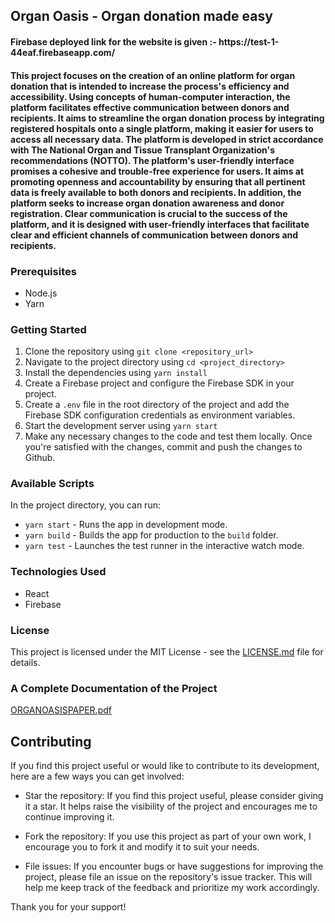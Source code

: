 <h2>Organ Oasis - Organ donation made easy
<h4>Firebase deployed link for the website is given :- https://test-1-44eaf.firebaseapp.com/ <h4>
<h4>This project focuses on the creation of an online platform for organ donation that is intended to increase the process's efficiency and accessibility. Using concepts of human-computer interaction, the platform facilitates effective communication between donors and recipients. It aims to streamline the organ donation process by integrating registered hospitals onto a single platform, making it easier for users to access all necessary data. The platform is developed in strict accordance with The National Organ and Tissue Transplant Organization's recommendations (NOTTO). The platform's user-friendly interface promises a cohesive and trouble-free experience for users. It aims at promoting openness and accountability by ensuring that all pertinent data is freely available to both donors and recipients. In addition, the platform seeks to increase organ donation awareness and donor registration. Clear communication is crucial to the success of the platform, and it is designed with user-friendly interfaces that facilitate clear and efficient channels of communication between donors and recipients.<h4 style="text-align: justify;">

### Prerequisites

- Node.js
- Yarn

### Getting Started

1. Clone the repository using `git clone <repository_url>`
2. Navigate to the project directory using `cd <project_directory>`
3. Install the dependencies using `yarn install`
4. Create a Firebase project and configure the Firebase SDK in your project.
5. Create a `.env` file in the root directory of the project and add the Firebase SDK configuration credentials as environment variables.
6. Start the development server using `yarn start`
7. Make any necessary changes to the code and test them locally. Once you're satisfied with the changes, commit and push the changes to Github.

### Available Scripts

In the project directory, you can run:

- `yarn start` - Runs the app in development mode.
- `yarn build` - Builds the app for production to the `build` folder.
- `yarn test` - Launches the test runner in the interactive watch mode.

### Technologies Used

- React
- Firebase

### License

This project is licensed under the MIT License - see the [LICENSE.md](LICENSE.md) file for details.

### A Complete Documentation of the Project 

[ORGANOASISPAPER.pdf](https://github.com/akshayrai14/Organ-Oasis/files/11183968/ORGANOASISPAPER.pdf)

## Contributing

If you find this project useful or would like to contribute to its development, here are a few ways you can get involved:

- Star the repository: If you find this project useful, please consider giving it a star. It helps raise the visibility of the project and encourages me to continue improving it.

- Fork the repository: If you use this project as part of your own work, I encourage you to fork it and modify it to suit your needs.

- File issues: If you encounter bugs or have suggestions for improving the project, please file an issue on the repository's issue tracker. This will help me keep track of the feedback and prioritize my work accordingly.

Thank you for your support!



